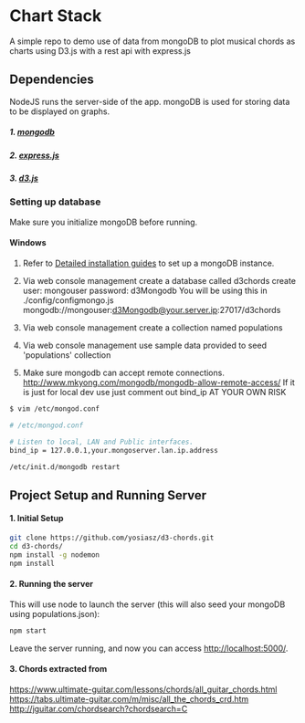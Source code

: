 # Chart Stack
A simple repo to demo use of data from mongoDB to plot
musical chords as charts using D3.js with a rest api with express.js

## Dependencies
NodeJS runs the server-side of the app. mongoDB is used for storing data to be displayed on graphs.

##### 1. [mongodb](https://www.npmjs.com/package/mongodb)
##### 2. [express.js](https://www.npmjs.com/package/express)
##### 3. [d3.js](https://www.npmjs.com/package/d3)

### Setting up database
Make sure you initialize mongoDB before running. 

#### Windows

1. Refer to [Detailed installation guides](https://www.turnkeylinux.org/mongodb) to set up a mongoDB instance.

2. Via web console management create a database called d3chords
   create user: mongouser
   password:    d3Mongodb
   You will be using this in ./config/configmongo.js
    mongodb://mongouser:d3Mongodb@your.server.ip:27017/d3chords

3. Via web console management create a collection named populations

4. Via web console management use sample data provided to seed 'populations' collection

5. Make sure mongodb can accept remote connections. http://www.mkyong.com/mongodb/mongodb-allow-remote-access/
   If it is just for local dev use just comment out bind_ip AT YOUR OWN RISK

```bash
$ vim /etc/mongod.conf

# /etc/mongod.conf

# Listen to local, LAN and Public interfaces.
bind_ip = 127.0.0.1,your.mongoserver.lan.ip.address

/etc/init.d/mongodb restart
```

## Project Setup and Running Server
#### 1. Initial Setup
```bash
git clone https://github.com/yosiasz/d3-chords.git
cd d3-chords/
npm install -g nodemon
npm install
```

#### 2. Running the server
This will use node to launch the server (this will also seed your mongoDB using populations.json):
```bash
npm start
```
Leave the server running, and now you can access [http://localhost:5000/](http://localhost:5000/).

#### 3. Chords extracted from 
https://www.ultimate-guitar.com/lessons/chords/all_guitar_chords.html
https://tabs.ultimate-guitar.com/m/misc/all_the_chords_crd.htm
http://jguitar.com/chordsearch?chordsearch=C
